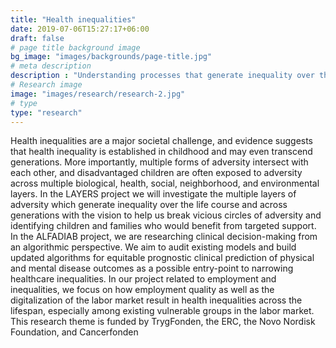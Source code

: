 ```yaml
---
title: "Health inequalities"
date: 2019-07-06T15:27:17+06:00
draft: false
# page title background image
bg_image: "images/backgrounds/page-title.jpg"
# meta description
description : "Understanding processes that generate inequality over the life course and across generations."
# Research image
image: "images/research/research-2.jpg"
# type
type: "research"
---
```


Health inequalities are a major societal challenge, and evidence suggests that health inequality is established in childhood and may even transcend generations. More importantly, multiple forms of adversity intersect with each other, and disadvantaged children are often exposed to adversity across multiple biological, health, social, neighborhood, and environmental layers. In the LAYERS project we will investigate the multiple layers of adversity which generate inequality over the life course and across generations with the vision to help us break vicious circles of adversity and identifying children and families who would benefit from targeted support. In the ALFADIAB project, we are researching clinical decision-making from an algorithmic perspective. We aim to audit existing models and build updated algorithms for equitable prognostic clinical prediction of physical and mental disease outcomes as a possible entry-point to narrowing healthcare inequalities. In our project related to employment and inequalities, we focus on how employment quality as well as the digitalization of the labor market result in health inequalities across the lifespan, especially among existing vulnerable groups in the labor market. This research theme is funded by TrygFonden, the ERC, the Novo Nordisk Foundation, and Cancerfonden